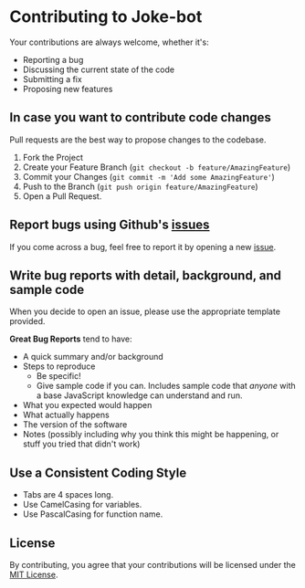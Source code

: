 # Contributing to Joke-bot

Your contributions are always welcome, whether it's:

-  Reporting a bug
-  Discussing the current state of the code
-  Submitting a fix
-  Proposing new features

## In case you want to contribute code changes

Pull requests are the best way to propose changes to the codebase.

1. Fork the Project
2. Create your Feature Branch (`git checkout -b feature/AmazingFeature`)
3. Commit your Changes (`git commit -m 'Add some AmazingFeature'`)
4. Push to the Branch (`git push origin feature/AmazingFeature`)
5. Open a Pull Request.

## Report bugs using Github's [issues](https://github.com/AntonVanAssche/joke-bot/issues)

If you come across a bug, feel free to report it by opening a new [issue](https://github.com/AntonVanAssche/joke-bot/issues).

## Write bug reports with detail, background, and sample code

When you decide to open an issue, please use the appropriate template provided.

**Great Bug Reports** tend to have:

-  A quick summary and/or background
-  Steps to reproduce
   -  Be specific!
   -  Give sample code if you can. Includes sample code that _anyone_ with a base JavaScript knowledge can understand and run.
-  What you expected would happen
-  What actually happens
-  The version of the software
-  Notes (possibly including why you think this might be happening, or stuff you tried that didn't work)

## Use a Consistent Coding Style

-  Tabs are 4 spaces long.
-  Use CamelCasing for variables.
-  Use PascalCasing for function name.

## License

By contributing, you agree that your contributions will be licensed under the [MIT License](./LICENSE.md).
